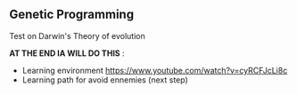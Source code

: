 ## Genetic Programming
Test on Darwin's Theory of evolution

**AT THE END IA WILL DO THIS** : 
* Learning environment https://www.youtube.com/watch?v=cyRCFJcLi8c
* Learning path for avoid ennemies (next step)
